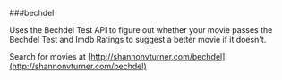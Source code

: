 ###bechdel

Uses the Bechdel Test API to figure out whether your movie passes the Bechdel Test and Imdb Ratings to suggest a better movie if it doesn't.

Search for movies at [http://shannonvturner.com/bechdel](http://shannonvturner.com/bechdel)